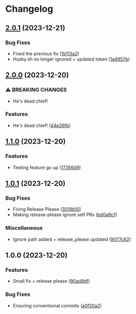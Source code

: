 # Changelog

## [2.0.1](https://github.com/EAlainMG/CrashLikeRock/compare/v2.0.0...v2.0.1) (2023-12-21)


### Bug Fixes

* Fixed the previous fix ([1b113a2](https://github.com/EAlainMG/CrashLikeRock/commit/1b113a203d40e08f8f0f41a79223056bf8ce94b7))
* Husky.sh no longer ignored + updated token ([1a4957b](https://github.com/EAlainMG/CrashLikeRock/commit/1a4957b011f00ef7362248a5902c9ab9032a23ab))

## [2.0.0](https://github.com/EAlainMG/CrashLikeRock/compare/v1.1.0...v2.0.0) (2023-12-20)


### ⚠ BREAKING CHANGES

* He's dead chief!

### Features

* He's dead chief! ([44e26fb](https://github.com/EAlainMG/CrashLikeRock/commit/44e26fb6f38054c4f97c7c289c0bd98d1bafa51a))

## [1.1.0](https://github.com/EAlainMG/CrashLikeRock/compare/v1.0.1...v1.1.0) (2023-12-20)


### Features

* Testing feature go up ([17356d9](https://github.com/EAlainMG/CrashLikeRock/commit/17356d904217c9bad9bcfb7db3f3fb0ea9c8237c))

## [1.0.1](https://github.com/EAlainMG/CrashLikeRock/compare/v1.0.0...v1.0.1) (2023-12-20)


### Bug Fixes

* Fixing Release Please ([3019b10](https://github.com/EAlainMG/CrashLikeRock/commit/3019b1053cf8464fa321a73bf2c368e2dc1426f8))
* Making release-please ignore self PRs ([bd0a9c1](https://github.com/EAlainMG/CrashLikeRock/commit/bd0a9c1043a8ed50d1d5dd6727c46ef0ff87df53))


### Miscellaneous

* Ignore path added + release_please updated ([9077c62](https://github.com/EAlainMG/CrashLikeRock/commit/9077c62052921b793474e89b3b52f82ed825700b))

## 1.0.0 (2023-12-20)


### Features

* Small fix + release please ([90ad9df](https://github.com/EAlainMG/CrashLikeRock/commit/90ad9dfba8f8803e7409235e091afb77470087e7))


### Bug Fixes

* Ensuring conventional commits ([a0f20a2](https://github.com/EAlainMG/CrashLikeRock/commit/a0f20a20b98bfbe06123ddb2f155f3abb6bb3538))

